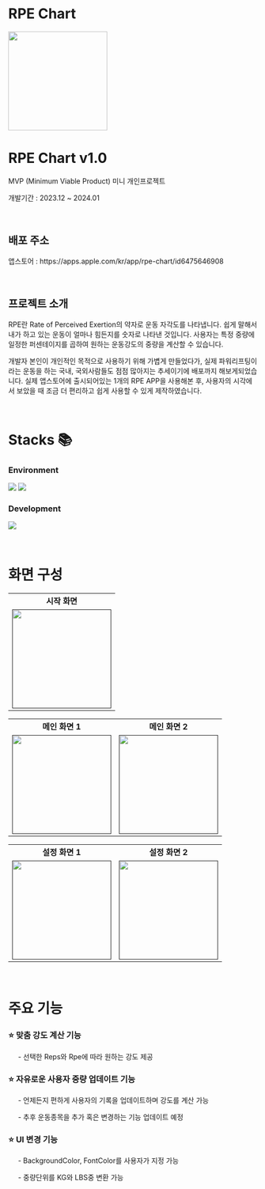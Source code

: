 <h1>RPE Chart</h1>
<img src="https://github.com/SANGDOLEE/MiniProject_RPEChart/assets/108053426/3e803547-ba2c-4bbe-a12e-42266a5e7d0a" width="200px;" alt=""/>
<br/>


<h1>RPE Chart v1.0</h1>
<p> MVP (Minimum Viable Product) 미니 개인프로젝트 </p>
<p> 개발기간 : 2023.12 ~ 2024.01 </p>

<br/>

<h2> 배포 주소 </h2>
<p> 앱스토어 : https://apps.apple.com/kr/app/rpe-chart/id6475646908 </p>

<br/>

<h2> 프로젝트 소개 </h2>
<p> RPE란 Rate of Perceived Exertion의 약자로 운동 자각도를 나타냅니다. 쉽게 말해서 내가 하고 있는 운동이 얼마나 힘든지를 숫자로 나타낸 것입니다. 사용자는 특정 중량에 일정한 퍼센테이지를 곱하여 원하는 운동강도의 중량을 계산할 수 있습니다. </p>
<p> 개발자 본인이 개인적인 목적으로 사용하기 위해 가볍게 만들었다가, 실제 파워리프팅이라는 운동을 하는 국내, 국외사람들도 점점 많아지는 추세이기에 배포까지 해보게되었습니다. 실제 앱스토어에 출시되어있는 1개의 RPE APP을 사용해본 후, 사용자의 시각에서 보았을 때 조금 더 편리하고 쉽게 사용할 수 있게 제작하였습니다.</p>

<br/>

<h1> Stacks 📚 </h1>
<h3> Environment </h3>
<p><img src="https://img.shields.io/badge/XCODE-147EFB?style=for-the-badge&logo=xcode&logoColor=white"> <img src="https://img.shields.io/badge/GITHUB-181717?style=for-the-badge&logo=github&logoColor=white"></p>

<h3> Development </h3>
<p><img src="https://img.shields.io/badge/SWIFTUI-2396F3?style=for-the-badge&logo=swiftUI&logoColor=white"></p>

<br/>

<h1> 화면 구성 </h1>
<!-- 첫번째 테이블 -->
<table>
   <tbody>
    <tr>
      <td colspan="1" align="center"><b>시작 화면</b></td>
    </tr>
    <tr>
      <td align="center"><a href=""><img src="https://github.com/SANGDOLEE/MiniProject_RPEChart/assets/108053426/a7f0f8db-1481-4c75-a8b2-46350671ac63" width="200px;" alt=""/><br /><sub><b></b></sub></a></td>
    </tr>
</table>
<!-- 두번째 테이블 -->
<table>
  <tbody>
    <tr>
      <td colspan="1" align="center"><b>메인 화면 1</b></td>
      <td colspan="1" align="center"><b>메인 화면 2</b></td>
    </tr>
    <tr>
      <td align="center"><a href=""><img src="https://github.com/SANGDOLEE/MiniProject_RPEChart/assets/108053426/f6a02ceb-d347-480d-861a-c8f15bbe064e" width="200px;" alt=""/><br /><sub><b></b></sub></a></td>
      <td align="center"><a href=""><img src="https://github.com/SANGDOLEE/MiniProject_RPEChart/assets/108053426/a3e5c754-fede-440c-b369-6edbeb293daa" width="200px;" alt=""/><br /><sub><b></b></sub></a></td>
    </tr>
   
  </tbody>
</table>
<!-- 세번째 테이블 -->
<table>
   <tbody>
   <tr>
      <td colspan="1" align="center"><b>설정 화면 1</b></td>
      <td colspan="1" align="center"><b>설정 화면 2</b></td>
    </tr>
    <tr>
      <td align="center"><a href=""><img src="https://github.com/SANGDOLEE/MiniProject_RPEChart/assets/108053426/38d47304-9422-4377-bbf9-3c9d0b6f6e42" width="200px;" alt=""/><br /><sub><b></b></sub></a></td>
      <td align="center"><a href=""><img src="https://github.com/SANGDOLEE/MiniProject_RPEChart/assets/108053426/9cf8b4fd-9191-493e-9936-f8a2b6962e0a" width="200px;" alt=""/><br /><sub><b></b></sub></a></td>
    </tr>
   </tbody>
</table>

<br/>

<h1> 주요 기능 </h1>
<h3> ⭐️ 맞춤 강도 계산 기능 </h3>
<p>&nbsp;&nbsp;&nbsp;&nbsp; - 선택한 Reps와 Rpe에 따라 원하는 강도 제공 </p>

<h3> ⭐️ 자유로운 사용자 중량 업데이트 기능 </h3>
<p>&nbsp;&nbsp;&nbsp;&nbsp; - 언제든지 편하게 사용자의 기록을 업데이트하며 강도를 계산 가능 </p>
<p>&nbsp;&nbsp;&nbsp;&nbsp; - 추후 운동종목을 추가 혹은 변경하는 기능 업데이트 예정 </p>

<h3> ⭐️ UI 변경 기능 </h3>
<p>&nbsp;&nbsp;&nbsp;&nbsp; - BackgroundColor, FontColor를 사용자가 지정 가능 </p>
<p>&nbsp;&nbsp;&nbsp;&nbsp; - 중량단위를 KG와 LBS중 변환 가능 </p>

<br/>
<br/>
<br/>
